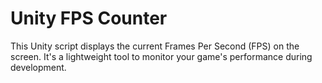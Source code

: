 # Unity FPS Counter
 This Unity script displays the current Frames Per Second (FPS) on the screen. It's a lightweight tool to monitor your game's performance during development.
